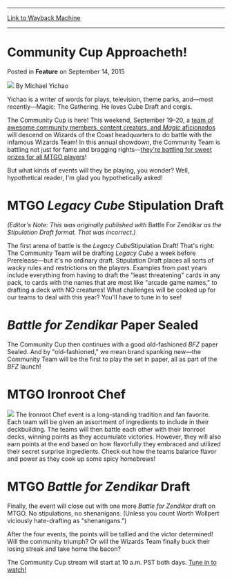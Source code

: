 
---
[Link to Wayback Machine](https://web.archive.org/web/20150914170144/http://magic.wizards.com/en/articles/archive/feature/community-cup-approacheth-2015-09-14)

[_metadata_:author]:- "Michael Yichao"
[_metadata_:description]:- "It's time for the annual Community Cup! What kinds of strange events will we see as the Community Team squares off against the Wizards Team?"
[_metadata_:generator]:- "Drupal 7 (http://drupal.org)"
[_metadata_:node]:- "660276"
[_metadata_:publish_date]:- "2015-09-14"
[_metadata_:source]:- "div-main-content"
[_metadata_:title]:- "Community Cup Approacheth!"
[_metadata_:wayback_capture_timestamp]:- "2015-09-14 17:01:44"
[_metadata_:wayback_raw_url]:- "https://web.archive.org/web/20150914170144id_/http://magic.wizards.com/en/articles/archive/feature/community-cup-approacheth-2015-09-14"
[_metadata_:wayback_url]:- "http://magic.wizards.com/en/articles/archive/feature/community-cup-approacheth-2015-09-14"
---


Community Cup Approacheth!
==========================



 Posted in **Feature**
 on September 14, 2015 






![](https://media.magic.wizards.com/styles/auth_small/public/images/person/Bio_Yichao.jpg)
By Michael Yichao




 Yichao is a writer of words for plays, television, theme parks, and—most recently—Magic: The Gathering. He loves Cube Draft and corgis. 





The Community Cup is here! This weekend, September 19–20, a [team of awesome community members, content creators, and *Magic* aficionados](http://magic.wizards.com/en/articles/archive/feature/2015-community-cup-2015-08-12) will descend on Wizards of the Coast headquarters to do battle with the infamous Wizards Team! In this annual showdown, the Community Team is battling not just for fame and bragging rights—[they're battling for sweet prizes for all MTGO players](http://magic.wizards.com/en/articles/archive/magic-online/magic-online-announcements-september-8-2015-2015-09-08#item5)!


But what kinds of events will they be playing, you wonder? Well, hypothetical reader, I'm glad you hypothetically asked!


MTGO *Legacy Cube* Stipulation Draft
====================================


*(Editor's Note: This was originally published with* Battle For Zendikar *as the Stipulation Draft format. That was incorrect.)*


The first arena of battle is the *Legacy Cube*Stipulation Draft! That's right: The Community Team will be drafting *Legacy Cube* a week before Prerelease—but it's no ordinary draft. Stipulation Draft places all sorts of wacky rules and restrictions on the players. Examples from past years include everything from having to draft the "least threatening" cards in any pack, to cards with the names that are most like "arcade game names," to drafting a deck with NO creatures! What challenges will be cooked up for our teams to deal with this year? You'll have to tune in to see!


*Battle for Zendikar* Paper Sealed
==================================


The Community Cup then continues with a good old-fashioned *BFZ* paper Sealed. And by "old-fashioned," we mean brand spanking new—the Community Team will be the first to play the set in paper, all as part of the *BFZ* launch!


MTGO Ironroot Chef
==================


[![](http://gatherer.wizards.com/Handlers/Image.ashx?type=card&multiverseid=159)](http://gatherer.wizards.com/Pages/Card/Details.aspx?multiverseid=159)
The Ironroot Chef event is a long-standing tradition and fan favorite. Each team will be given an assortment of ingredients to include in their deckbuilding. The teams will then battle each other with their Ironroot decks, winning points as they accumulate victories. However, they will also earn points at the end based on how flavorfully they embraced and utilized their secret surprise ingredients. Check out how the teams balance flavor and power as they cook up some spicy homebrews!


MTGO *Battle for Zendikar* Draft
================================


Finally, the event will close out with one more *Battle for Zendikar* draft on MTGO. No stipulations, no shenanigans. (Unless you count Worth Wollpert viciously hate-drafting as "shenanigans.")


After the four events, the points will be tallied and the victor determined! Will the community triumph? Or will the Wizards Team finally buck their losing streak and take home the bacon?


The Community Cup stream will start at 10 a.m. PST both days. [Tune in to watch!](http://www.twitch.tv/magic)


 







